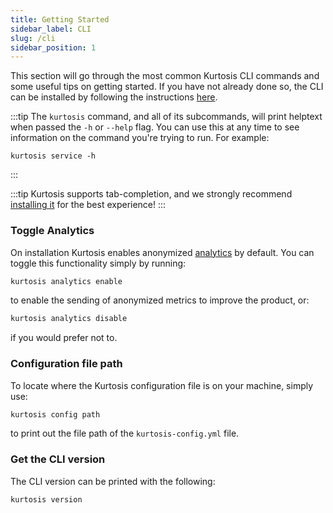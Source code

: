 ```yaml
---
title: Getting Started
sidebar_label: CLI
slug: /cli
sidebar_position: 1
---
```


This section will go through the most common Kurtosis CLI commands and some useful tips on getting started. If you have not already done so, the CLI can be installed by following the instructions [here][installing-the-cli]. 

:::tip
The `kurtosis` command, and all of its subcommands, will print helptext when passed the `-h` or `--help` flag. You can use this at any time to see information on the command you're trying to run. For example:
```
kurtosis service -h
```
:::

:::tip
Kurtosis supports tab-completion, and we strongly recommend [installing it][adding-tab-completion] for the best experience!
:::

### Toggle Analytics
On installation Kurtosis enables anonymized [analytics][metrics-philosophy-reference] by default. You can toggle this functionality simply by running:

```bash
kurtosis analytics enable
```

to enable the sending of anonymized metrics to improve the product, or:

```bash
kurtosis analytics disable
```

if you would prefer not to.

### Configuration file path
To locate where the Kurtosis configuration file is on your machine, simply use:

```bash
kurtosis config path
```
to print out the file path of the `kurtosis-config.yml` file.

### Get the CLI version
The CLI version can be printed with the following:

```
kurtosis version
```

<!-------------------- ONLY LINKS BELOW THIS POINT ----------------------->
[adding-tab-completion]: ../../guides/adding-tab-completion.md
[installing-the-cli]: ../../guides/installing-the-cli.md
[metrics-philosophy-reference]: ../../explanations/metrics-philosophy.md
